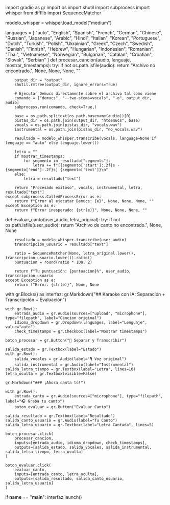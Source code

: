 import gradio as gr
import os
import shutil
import subprocess
import whisper 
from difflib import SequenceMatcher


modelo_whisper = whisper.load_model("medium")

languages = [
    "auto", "English", "Spanish", "French", "German", "Chinese", "Russian",
    "Japanese", "Arabic", "Hindi", "Italian", "Korean", "Portuguese",
    "Dutch", "Turkish", "Polish", "Ukrainian", "Greek", "Czech",
    "Swedish", "Danish", "Finnish", "Hebrew", "Hungarian", "Indonesian",
    "Romanian", "Thai", "Vietnamese", "Norwegian", "Bulgarian",
    "Catalan", "Croatian", "Slovak", "Serbian"
]
def procesar_cancion(audio, lenguaje, mostrar_timestamps):
    try:
        if not os.path.isfile(audio):
            return "Archivo no encontrado.", None, None, None, ""

        output_dir = "output"
        shutil.rmtree(output_dir, ignore_errors=True)

        # Ejecutar Demucs directamente sobre el archivo tal como viene
        comando = ["demucs", "--two-stems=vocals", "-o", output_dir, audio]
        subprocess.run(comando, check=True,)

        base = os.path.splitext(os.path.basename(audio))[0]
        pistas_dir = os.path.join(output_dir, "htdemucs", base)
        vocals = os.path.join(pistas_dir, "vocals.wav")
        instrumental = os.path.join(pistas_dir, "no_vocals.wav")

        resultado = modelo_whisper.transcribe(vocals, language=None if lenguaje == "auto" else lenguaje.lower())

        letra = ""
        if mostrar_timestamps:
            for segmento in resultado["segments"]:
                letra += f"[{segmento['start']:.2f}s - {segmento['end']:.2f}s] {segmento['text']}\n"
        else:
            letra = resultado["text"]

        return "Procesado exitoso", vocals, instrumental, letra, resultado["text"]
    except subprocess.CalledProcessError as e:
        return f"Error al ejecutar Demucs: {e}", None, None, None, ""
    except Exception as e:
        return f"Error inesperado: {str(e)}", None, None, None, ""


def evaluar_canto(user_audio, letra_original):
    try:
        if not os.path.isfile(user_audio):
            return "Archivo de canto no encontrado.", None, None

        resultado = modelo_whisper.transcribe(user_audio)
        transcripcion_usuario = resultado["text"]

        ratio = SequenceMatcher(None, letra_original.lower(), transcripcion_usuario.lower()).ratio()
        puntuacion = round(ratio * 100, 2)

        return f"Tu puntuación: {puntuacion}%", user_audio, transcripcion_usuario
    except Exception as e:
        return f"Error: {str(e)}", None, None

with gr.Blocks() as interfaz:
    gr.Markdown("## Karaoke con IA: Separación + Transcripción + Evaluación")

    with gr.Row():
        entrada_audio = gr.Audio(sources=["upload", "microphone"], type="filepath", label="Cancion original")
        idioma_dropdown = gr.Dropdown(languages, label="Lenguaje", value="auto")
        check_timestamps = gr.Checkbox(label="Mostrar timestamps")

    boton_procesar = gr.Button("🎼 Separar y Transcribir")

    salida_estado = gr.Textbox(label="Estado")
    with gr.Row():
        salida_vocales = gr.Audio(label="🎙️ Voz original")
        salida_instrumental = gr.Audio(label="Instrumental")
    salida_letra_tiempo = gr.Textbox(label="Letra", lines=10)
    letra_oculta = gr.Textbox(visible=False)

    gr.Markdown("### ¡Ahora canta tú!")

    with gr.Row():
        entrada_canto = gr.Audio(sources=["microphone"], type="filepath", label="🎧 Graba tu canto")
        boton_evaluar = gr.Button("Evaluar Canto")

    salida_resultado = gr.Textbox(label="Resultado")
    salida_canto_usuario = gr.Audio(label="Tu Canto")
    salida_letra_usuario = gr.Textbox(label="Letra Cantada", lines=5)

    boton_procesar.click(
        procesar_cancion,
        inputs=[entrada_audio, idioma_dropdown, check_timestamps],
        outputs=[salida_estado, salida_vocales, salida_instrumental, salida_letra_tiempo, letra_oculta]
    )

    boton_evaluar.click(
        evaluar_canto,
        inputs=[entrada_canto, letra_oculta],
        outputs=[salida_resultado, salida_canto_usuario, salida_letra_usuario]
    )

if __name__ == "__main__":
    interfaz.launch()
